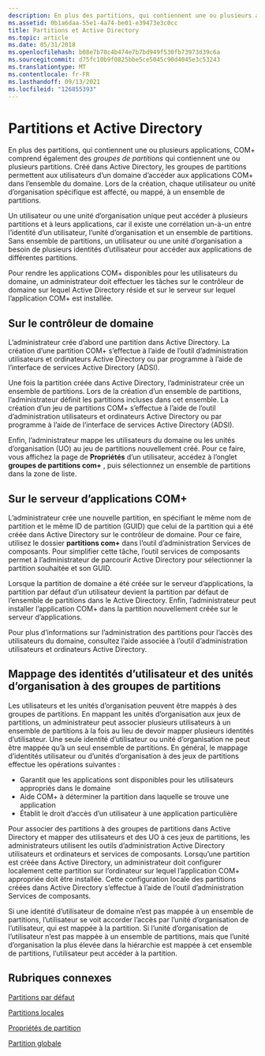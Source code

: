 ```yaml
---
description: En plus des partitions, qui contiennent une ou plusieurs applications, COM+ comprend également des groupes de partitions qui contiennent une ou plusieurs partitions.
ms.assetid: 0b1a6daa-55e1-4a74-be01-e39473e3c0cc
title: Partitions et Active Directory
ms.topic: article
ms.date: 05/31/2018
ms.openlocfilehash: b08e7b70c4b474e7b7bd949f530fb73973d39c6a
ms.sourcegitcommit: d75fc10b9f0825bbe5ce5045c90d4045e3c53243
ms.translationtype: MT
ms.contentlocale: fr-FR
ms.lasthandoff: 09/13/2021
ms.locfileid: "126855393"
---
```

# <a name="partitions-and-active-directory"></a>Partitions et Active Directory

En plus des partitions, qui contiennent une ou plusieurs applications, COM+ comprend également des *groupes de partitions* qui contiennent une ou plusieurs partitions. Créé dans Active Directory, les groupes de partitions permettent aux utilisateurs d’un domaine d’accéder aux applications COM+ dans l’ensemble du domaine. Lors de la création, chaque utilisateur ou unité d’organisation spécifique est affecté, ou mappé, à un ensemble de partitions.

Un utilisateur ou une unité d’organisation unique peut accéder à plusieurs partitions et à leurs applications, car il existe une corrélation un-à-un entre l’identité d’un utilisateur, l’unité d’organisation et un ensemble de partitions. Sans ensemble de partitions, un utilisateur ou une unité d’organisation a besoin de plusieurs identités d’utilisateur pour accéder aux applications de différentes partitions.

Pour rendre les applications COM+ disponibles pour les utilisateurs du domaine, un administrateur doit effectuer les tâches sur le contrôleur de domaine sur lequel Active Directory réside et sur le serveur sur lequel l’application COM+ est installée.

## <a name="on-the-domain-controller"></a>Sur le contrôleur de domaine

L’administrateur crée d’abord une partition dans Active Directory. La création d’une partition COM+ s’effectue à l’aide de l’outil d’administration utilisateurs et ordinateurs Active Directory ou par programme à l’aide de l’interface de services Active Directory (ADSI).

Une fois la partition créée dans Active Directory, l’administrateur crée un ensemble de partitions. Lors de la création d’un ensemble de partitions, l’administrateur définit les partitions incluses dans cet ensemble. La création d’un jeu de partitions COM+ s’effectue à l’aide de l’outil d’administration utilisateurs et ordinateurs Active Directory ou par programme à l’aide de l’interface de services Active Directory (ADSI).

Enfin, l’administrateur mappe les utilisateurs du domaine ou les unités d’organisation (UO) au jeu de partitions nouvellement créé. Pour ce faire, vous affichez la page de **Propriétés** d’un utilisateur, accédez à l’onglet **groupes de partitions com+** , puis sélectionnez un ensemble de partitions dans la zone de liste.

## <a name="on-the-com-application-server"></a>Sur le serveur d’applications COM+

L’administrateur crée une nouvelle partition, en spécifiant le même nom de partition et le même ID de partition (GUID) que celui de la partition qui a été créée dans Active Directory sur le contrôleur de domaine. Pour ce faire, utilisez le dossier **partitions com+** dans l’outil d’administration Services de composants. Pour simplifier cette tâche, l’outil services de composants permet à l’administrateur de parcourir Active Directory pour sélectionner la partition souhaitée et son GUID.

Lorsque la partition de domaine a été créée sur le serveur d’applications, la partition par défaut d’un utilisateur devient la partition par défaut de l’ensemble de partitions dans le Active Directory. Enfin, l’administrateur peut installer l’application COM+ dans la partition nouvellement créée sur le serveur d’applications.

Pour plus d’informations sur l’administration des partitions pour l’accès des utilisateurs du domaine, consultez l’aide associée à l’outil d’administration utilisateurs et ordinateurs Active Directory.

## <a name="mapping-user-identities-and-ous-to-partition-sets"></a>Mappage des identités d’utilisateur et des unités d’organisation à des groupes de partitions

Les utilisateurs et les unités d’organisation peuvent être mappés à des groupes de partitions. En mappant les unités d’organisation aux jeux de partitions, un administrateur peut associer plusieurs utilisateurs à un ensemble de partitions à la fois au lieu de devoir mapper plusieurs identités d’utilisateur. Une seule identité d’utilisateur ou unité d’organisation ne peut être mappée qu’à un seul ensemble de partitions. En général, le mappage d’identités utilisateur ou d’unités d’organisation à des jeux de partitions effectue les opérations suivantes :

-   Garantit que les applications sont disponibles pour les utilisateurs appropriés dans le domaine
-   Aide COM+ à déterminer la partition dans laquelle se trouve une application
-   Établit le droit d’accès d’un utilisateur à une application particulière

Pour associer des partitions à des groupes de partitions dans Active Directory et mapper des utilisateurs et des UO à ces jeux de partitions, les administrateurs utilisent les outils d’administration Active Directory utilisateurs et ordinateurs et services de composants. Lorsqu’une partition est créée dans Active Directory, un administrateur doit configurer localement cette partition sur l’ordinateur sur lequel l’application COM+ appropriée doit être installée. Cette configuration locale des partitions créées dans Active Directory s’effectue à l’aide de l’outil d’administration Services de composants.

Si une identité d’utilisateur de domaine n’est pas mappée à un ensemble de partitions, l’utilisateur se voit accorder l’accès par l’unité d’organisation de l’utilisateur, qui est mappée à la partition. Si l’unité d’organisation de l’utilisateur n’est pas mappée à un ensemble de partitions, mais que l’unité d’organisation la plus élevée dans la hiérarchie est mappée à cet ensemble de partitions, l’utilisateur peut accéder à la partition.

## <a name="related-topics"></a>Rubriques connexes

<dl> <dt>

[Partitions par défaut](default-partitions.md)
</dt> <dt>

[Partitions locales](local-partitions.md)
</dt> <dt>

[Propriétés de partition](partition-properties.md)
</dt> <dt>

[Partition globale](the-global-partition.md)
</dt> </dl>

 

 



